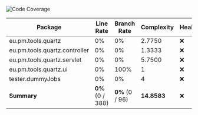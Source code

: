 ![Code Coverage](https://img.shields.io/badge/Code%20Coverage-0%25-critical?style=flat)

Package | Line Rate | Branch Rate | Complexity | Health
-------- | --------- | ----------- | ---------- | ------
eu.pm.tools.quartz | 0% | 0% | 2.7750 | ❌
eu.pm.tools.quartz.controller | 0% | 0% | 1.3333 | ❌
eu.pm.tools.quartz.servlet | 0% | 0% | 5.7500 | ❌
eu.pm.tools.quartz.ui | 0% | 100% | 1 | ❌
tester.dummyJobs | 0% | 0% | 4 | ❌
**Summary** | **0%** (0 / 388) | **0%** (0 / 96) | **14.8583** | ❌

